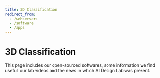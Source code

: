 ```yaml
---
title: 3D Classification
redirect_from:
  - /webservers
  - /software
  - /apps
---
```


# <i class="fas fa-tools"></i> 3D Classification

This page includes our open-sourced softwares, some information we find useful, our lab videos and the news in which AI Design Lab was present.  

<!-- section break -->

